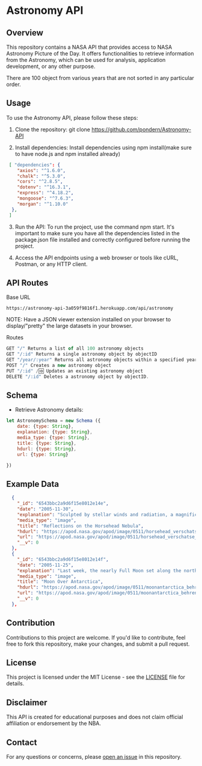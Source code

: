 # Astronomy API

## Overview
This repository contains a NASA API that provides access to NASA Astronomy Picture of the Day. It offers functionalities to retrieve information from the Astronomy, which can be used for analysis, application development, or any other purpose.

There are 100 object from various years that are not sorted in any particular order.


## Usage
To use the Astronomy API, please follow these steps:

1. Clone the repository:
git clone https://github.com/pondern/Astronomy-API
    

2. Install dependencies:
Install dependencies using npm install(make sure to have node.js and npm installed already)

```JSON
 [ "dependencies": {
    "axios": "^1.6.0",
    "chalk": "^5.3.0",
    "cors": "^2.8.5",
    "dotenv": "^16.3.1",
    "express": "^4.18.2",
    "mongoose": "^7.6.3",
    "morgan": "^1.10.0"
  },
 ]
```
3. Run the API:
To run the project, use the command npm start.
It's important to make sure you have all the dependencies listed in the package.json file installed and correctly configured before running the project.

4. Access the API endpoints using a web browser or tools like cURL, Postman, or any HTTP client.

## API Routes

Base URL
```
https://astronomy-api-3a059f9816f1.herokuapp.com/api/astronomy
```
NOTE: Have a JSON viewer extension installed on your browser to display/"pretty" the large datasets in your browser.

Routes

```javascript
GET "/" Returns a list of all 100 astronomy objects
GET "/:id" Returns a single astronomy object by objectID
GET "/year/:year" Returns all astronomy objects within a specified year
POST "/" Creates a new astronomy object
PUT "/:id" /🆔 Updates an existing astronomy object
DELETE "/:id" Deletes a astronomy object by objectID.
```

## Schema
- Retrieve Astronomy details:

```javascript
let AstronomySchema = new Schema ({
    date: {type: String},
    explanation: {type: String},
    media_type: {type: String},
    title: {type: String},
    hdurl: {type: String},
    url: {type: String}

})
```
## Example Data

```json
  {
    "_id": "6543bbc2a9d6f15e8012e14e",
    "date": "2005-11-30",
    "explanation": "Sculpted by stellar winds and radiation, a magnificent interstellar dust cloud by chance has assumed this recognizable shape.  Fittingly named the Horsehead Nebula, it is some 1,500 light-years distant, embedded in the vast Orion cloud complex. About five light-years \"tall\", the dark cloud is cataloged as Barnard 33 and is visible only because its obscuring dust is silhouetted against the glowing red emission nebula IC 434.  Contrasting blue reflection nebula NGC 2023 is visible on the lower left.  In this gorgeous color image, both Horsehead and NGC 2023 seem to be caught in beams of light shining from above -- but the beams are actually just internal reflections from bright star Sigma Orionis, just off the upper edge of the view.",
    "media_type": "image",
    "title": "Reflections on the Horsehead Nebula",
    "hdurl": "https://apod.nasa.gov/apod/image/0511/horsehead_verschatse_f.jpg",
    "url": "https://apod.nasa.gov/apod/image/0511/horsehead_verschatse_f33.jpg",
    "__v": 0
  },
  {
    "_id": "6543bbc2a9d6f15e8012e14f",
    "date": "2005-11-25",
    "explanation": "Last week, the nearly Full Moon set along the northern horizon - as seen from Davis Station, Antarctica.  The squashed orange pumpkin shape just silhouettes the peak of a distant iceberg in this stunning view.  The Moon's apparently squashed shape is due to atmospheric bending of light or refraction - an effect which is more severe closer to the horizon. Skimming low along the stark features of the frozen landscape, the Moon's lower edge appears noticeably more distorted than the upper limb. Along with about 70 others present at Davis Station, Dr. Jim Behrens had a chance to enjoy the view while studying the ongoing detachment of a large iceberg known as \"Loose Tooth\".",
    "media_type": "image",
    "title": "Moon Over Antarctica",
    "hdurl": "https://apod.nasa.gov/apod/image/0511/moonantarctica_behrens_f.jpg",
    "url": "https://apod.nasa.gov/apod/image/0511/moonantarctica_behrens_f27.jpg",
    "__v": 0
  },
```
## Contribution
Contributions to this project are welcome. If you'd like to contribute, feel free to fork this repository, make your changes, and submit a pull request.

## License
This project is licensed under the MIT License - see the [LICENSE](LICENSE) file for details.

## Disclaimer
This API is created for educational purposes and does not claim official affiliation or endorsement by the NBA.

## Contact
For any questions or concerns, please [open an issue](https://github.com/Lindevin101/NBA-API/issues) in this repository.